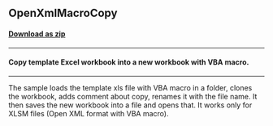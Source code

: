 ## OpenXmlMacroCopy
#### [Download as zip](https://grapecity.github.io/DownGit/#/home?url=https://github.com/GrapeCity/ComponentOne-WinForms-Samples/tree/master/NetFramework\Excel\CS\OpenXmlMacroCopy)
____
#### Copy template Excel workbook into a new workbook with VBA macro.
____
The sample loads the template xls file with VBA macro in a folder, clones the workbook, adds comment about copy, renames it with the file name.
It then saves the new workbook into a file and opens that. It works only for XLSM files (Open XML format with VBA macro).
